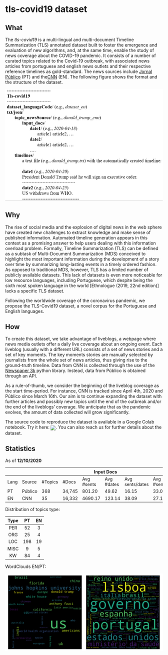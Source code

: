 # tls-covid19 dataset

## What

The *tls-covid19* is a multi-lingual and multi-document Timeline Summarization (TLS) annotated dataset built to foster the emergence and evaluation of new algorithms, and, at the same time, enable the study of news coverage about the COVID-19 pandemic. It consists of a number of curated topics related to the Covid-19 outbreak, with associated news articles from portuguese and english news outlets and their respective reference timelines as gold-standard. The news sources include [Jornal Público](https://www.publico.pt/) (PT) and the[CNN](https://edition.cnn.com/) (EN). The following figure shows the format and the structure  of the dataset.

![Dataset structure](img/tls-covid19-structure.jpg?raw=true "Dataset structure")

## Why

The rise of social media and the explosion of digital news in the web sphere have created new challenges to extract knowledge and make sense of published information. Automated timeline generation appears in this context as a promising answer to help users dealing with this information overload problem. Formally, Timeline Summarization (TLS) can be defined as a subtask of Multi-Document Summarization (MDS) conceived to highlight the most important information during the development of a story over time by summarizing long-lasting events in a timely ordered fashion. As opposed to traditional MDS, however, TLS has a limited number of publicly available datasets. This lack of datasets is even more noticeable for low resource languages, including Portuguese, which despite being the sixth most spoken language in the world [Ethnologue (2019, 22nd edition)] lacks a specific TLS dataset.

Following the worldwide coverage of the coronavirus pandemic, we propose the TLS-Covid19 dataset, a novel corpus for the Portuguese and English languages. 

## How

To create this dataset, we take advantage of liveblogs, a webpage where news media outlets offer a daily live coverage about an ongoing event. Each liveblog (usually with a different URL) consists of a set of news stories and a set of key moments. The key moments stories are manually selected by journalists from the whole set of news articles, thus giving rise to the ground-truth timeline. Data from CNN is collected through the use of the [Newspaper 3k](https://newspaper.readthedocs.io/) python library. Instead, data from Público is obtained through an API.

As a rule-of-thumb, we consider the beginning of the liveblog coverage as the start time-period. For instance, CNN is tracked since April 4th, 2020 and Público since March 16th. Our aim is to continue expanding the dataset with further articles and possibly new topics until the end of the outbreak and/or the end of the liveblogs’ coverage. We anticipate that as the pandemic evolves, the amount of data collected will grow significantly.   

The source code to reproduce the dataset is available in a Google Colab notebook. Try it here: [<img src="https://colab.research.google.com/assets/colab-badge.svg" align="center">](https://colab.research.google.com/drive/1sJIiURksx-Y6doNuZQNAezWXEZ1NVfwv?usp=sharing). You can also reach us for further details about the dataset.

## Statistics

As of **12/10/2020**

<table>
<thead>
  <tr>
    <th colspan="3"></th>
    <th colspan="4">Input Docs</th>
    <th colspan="3">Ground-Truth</th>
    <th colspan="2">Compression</th>
  </tr>
</thead>
<tbody>
  <tr>
    <td>Lang</td>
    <td>Source</td>
    <td>#Topics</td>
    <td>#Docs</td>
    <td>Avg #sents</td>
    <td>Avg #dates</td>
    <td>Avg sents/dates</td>
    <td>Avg #sents</td>
    <td>Avg #dates</td>
    <td>Avg sents/dates</td>
    <td>Sents</td>
    <td>Dates</td>
  </tr>
  <tr>
    <td>PT</td>
    <td>Público</td>
    <td>368</td>
    <td>34,745</td>
    <td>801.20</td>
    <td>49.62</td>
    <td>16.15</td>
    <td>33.02</td>
    <td>20.05</td>
    <td>1.65</td>
    <td>4.12</td>
    <td>40.41</td>
  </tr>
  <tr>
    <td>EN</td>
    <td>CNN</td>
    <td>35</td>
    <td>16,332</td>
    <td>4690.17</td>
    <td>123.14</td>
    <td>38.09</td>
    <td>27.11</td>
    <td>18.17</td>
    <td>1.49</td>
    <td>0.58</td>
    <td>14.76</td>
  </tr>
</tbody>
</table>


Distribution of topics type:

| Type  |   PT   |   EN   |
| :---: | :----: | :----: |
|  PER  |   52   |    3   |
|  ORG  |   25   |    4   |
|  LOC  |   198  |    19  |
|  MISC |   9    |    5   |
|  KW   |   84   |    4   |


WordClouds EN/PT:

![Word Clouds](img/wc_en-pt_merged.png?raw=true "English and portuguese word clouds")
